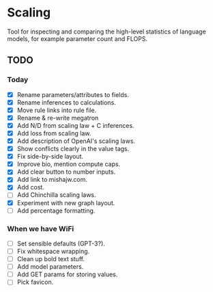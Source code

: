 # Scaling

Tool for inspecting and comparing the high-level statistics of language models, for example parameter count and FLOPS.

## TODO

### Today

- [x] Rename parameters/attributes to fields.
- [x] Rename inferences to calculations.
- [x] Move rule links into rule file.
- [x] Rename & re-write megatron
- [x] Add N/D from scaling law + C inferences.
- [x] Add loss from scaling law.
- [x] Add description of OpenAI's scaling laws.
- [x] Show conflicts clearly in the value tags.
- [x] Fix side-by-side layout.
- [x] Improve bio, mention compute caps.
- [x] Add clear button to number inputs.
- [x] Add link to mishajw.com.
- [x] Add cost.
- [ ] Add Chinchilla scaling laws.
- [x] Experiment with new graph layout.
- [ ] Add percentage formatting.

### When we have WiFi

- [ ] Set sensible defaults (GPT-3?).
- [ ] Fix whitespace wrapping.
- [ ] Clean up bold text stuff.
- [ ] Add model parameters.
- [ ] Add GET params for storing values.
- [ ] Pick favicon.
